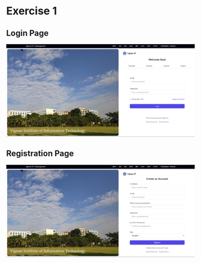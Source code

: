 # Exercise 1

<h2>Login Page</h2>
<div align="center">
    <img src="./screenshots/login_page.png" alt="Login Page">
</div>

<h2>Registration Page</h2>
<div align="center">
    <img src="./screenshots/registration_page.png" alt="Registration Page">
</div>
